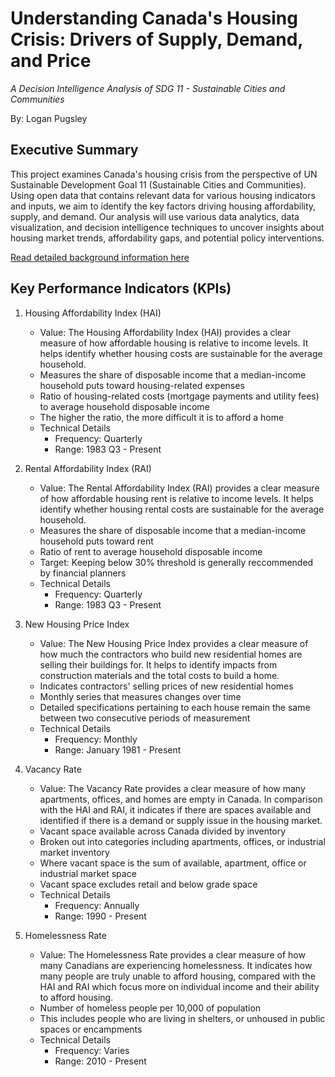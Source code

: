 # Understanding Canada's Housing Crisis: Drivers of Supply, Demand, and Price

*A Decision Intelligence Analysis of SDG 11 - Sustainable Cities and Communities*

By: Logan Pugsley

## Executive Summary

This project examines Canada's housing crisis from the perspective of UN Sustainable Development Goal 11 (Sustainable Cities and Communities). Using open data that contains relevant data for various housing indicators and inputs, we aim to identify the key factors driving housing affordability, supply, and demand. Our analysis will use various data analytics, data visualization, and decision intelligence techniques to uncover insights about housing market trends, affordability gaps, and potential policy interventions.

[Read detailed background information here](Background.md)

## Key Performance Indicators (KPIs)

1. Housing Affordability Index (HAI)
   - Value: The Housing Affordability Index (HAI) provides a clear measure of how affordable housing is relative to income levels. It helps identify whether housing costs are sustainable for the average household.
   - Measures the share of disposable income that a median-income household puts toward housing-related expenses
   - Ratio of housing-related costs (mortgage payments and utility fees) to average household disposable income
   - The higher the ratio, the more difficult it is to afford a home
   - Technical Details
      - Frequency: Quarterly
      - Range: 1983 Q3 - Present

2. Rental Affordability Index (RAI)
   - Value: The Rental Affordability Index (RAI) provides a clear measure of how affordable housing rent is relative to income levels. It helps identify whether housing rental costs are sustainable for the average household.
   - Measures the share of disposable income that a median-income household puts toward rent
   - Ratio of rent to average household disposable income
   - Target: Keeping below 30% threshold is generally reccommended by financial planners
   - Technical Details
      - Frequency: Quarterly
      - Range: 1983 Q3 - Present


3. New Housing Price Index
   - Value: The New Housing Price Index provides a clear measure of how much the contractors who build new residential homes are selling their buildings for. It helps to identify impacts from construction materials and the total costs to build a home.
   - Indicates contractors' selling prices of new residential homes
   - Monthly series that measures changes over time
   - Detailed specifications pertaining to each house remain the same between two consecutive periods of measurement
   - Technical Details
      - Frequency: Monthly
      - Range: January 1981 - Present

4. Vacancy Rate
   - Value: The Vacancy Rate provides a clear measure of how many apartments, offices, and homes are empty in Canada. In comparison with the HAI and RAI, it indicates if there are spaces available and identified if there is a demand or supply issue in the housing market.
   - Vacant space available across Canada divided by inventory
   - Broken out into categories including apartments, offices, or industrial market inventory
   - Where vacant space is the sum of available, apartment, office or industrial market space
   - Vacant space excludes retail and below grade space
   - Technical Details
      - Frequency: Annually
      - Range: 1990 - Present

5. Homelessness Rate
   - Value: The Homelessness Rate provides a clear measure of how many Canadians are experiencing homelessness. It indicates how many people are truly unable to afford housing, compared with the HAI and RAI which focus more on individual income and their ability to afford housing.
   - Number of homeless people per 10,000 of population
   - This includes people who are living in shelters, or unhoused in public spaces or encampments
   - Technical Details
      - Frequency: Varies
      - Range: 2010 - Present
